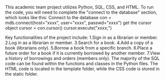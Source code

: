This academic team project utilizes Python, SQL, CSS, and HTML. To run the code, you will need to complete the "connect to the database" section, which looks like this:
Connect to the database
con = mdb.connect(host="xxxx", user="xxxx", passwd="xxxx")
get the cursor object
cursor = con.cursor()
cursor.execute("xxxx;")

Key functionalities of the project include:
  1.Sign in as a librarian or member.
  2.Log in as a librarian or member.
  3.Search for a book.
  4.Add a copy of a book (librarians only).
  5.Borrow a book from a specific branch.
  6.Place a future order for a book if it is currently borrowed by another member.
  7.View a history of borrowings and orders (members only).
The majority of the SQL code can be found within the functions and classes in the Python files. The HTML code is located in the template folder, while the CSS code is stored in the static folder.
